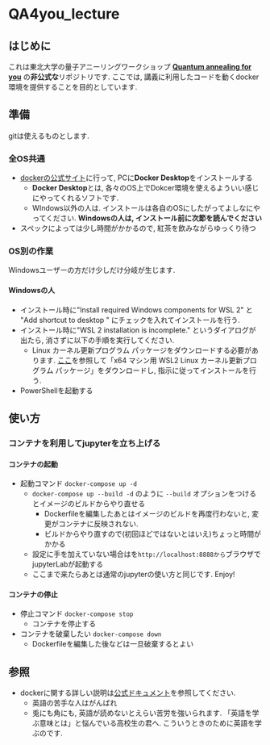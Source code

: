 # QA4you_lecture

## はじめに
これは東北大学の量子アニーリングワークショップ [**Quantum annealing for you**](https://altema.is.tohoku.ac.jp/QA4U/index.html#section2) の**非公式な**リポジトリです. ここでは, 講義に利用したコードを動くdocker環境を提供することを目的としています. 

## 準備

gitは使えるものとします. 

### 全OS共通
- [dockerの公式サイト](https://www.docker.com)に行って, PCに**Docker Desktop**をインストールする
  - **Docker Desktop**とは, 各々のOS上でDokcer環境を使えるよういい感じにやってくれるソフトです. 
  - WIndows以外の人は. インストールは各自のOSにしたがってよしなにやってください. **Windowsの人は, インストール前に次節を読んでください**
- スペックによっては少し時間がかかるので, 紅茶を飲みながらゆっくり待つ

### OS別の作業
Windowsユーザーの方だけ少しだけ分岐が生じます. 

#### Windowsの人
- インストール時に"Install required Windows components for WSL 2" と "Add shortcut to desktop
" にチェックを入れてインストールを行う. 
- インストール時に"WSL 2 installation is incomplete." というダイアログが出たら, 消さずに以下の手順を実行してください. 
  - Linux カーネル更新プログラム パッケージをダウンロードする必要があります. [ここ](https://docs.microsoft.com/ja-jp/windows/wsl/install-win10#step-4---download-the-linux-kernel-update-package)を参照して「x64 マシン用 WSL2 Linux カーネル更新プログラム パッケージ」をダウンロードし, 指示に従ってインストールを行う. 
- PowerShellを起動する

## 使い方

### コンテナを利用してjupyterを立ち上げる

#### コンテナの起動
- 起動コマンド ```docker-compose up -d```
  - ```docker-compose up --build -d``` のように ```--build``` オプションをつけるとイメージのビルドからやり直せる
    - Dockerfileを編集したあとはイメージのビルドを再度行わないと, 変更がコンテナに反映されない. 
    -  ビルドからやり直すので(初回ほどではないとはいえ)ちょっと時間がかかる
  - 設定に手を加えていない場合はを```http://localhost:8888から```ブラウザでjupyterLabが起動する
  - ここまで来たらあとは通常のjupyterの使い方と同じです. Enjoy!

#### コンテナの停止
- 停止コマンド ```docker-compose stop```
  - コンテナを停止する
- コンテナを破棄したい ```docker-compose down```
  - Dockerfileを編集した後などは一旦破棄するとよい

## 参照
- dockerに関する詳しい説明は[公式ドキュメント](https://docs.docker.com)を参照してください. 
  - 英語の苦手な人はがんばれ
  - 兎にも角にも, 英語が読めないとえらい苦労を強いられます. 「英語を学ぶ意味とは」と悩んでいる高校生の君へ. こういうときのために英語を学ぶのです. 
